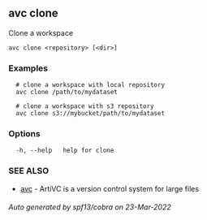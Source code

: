 ## avc clone

Clone a workspace

```
avc clone <repository> [<dir>]
```

### Examples

```
  # clone a workspace with local repository
  avc clone /path/to/mydataset

  # clone a workspace with s3 repository
  avc clone s3://mybucket/path/to/mydataset
```

### Options

```
  -h, --help   help for clone
```

### SEE ALSO

* [avc](avc.md)	 - ArtiVC is a version control system for large files

###### Auto generated by spf13/cobra on 23-Mar-2022
